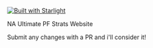[![Built with Starlight](https://astro.badg.es/v2/built-with-starlight/tiny.svg)](https://starlight.astro.build)

NA Ultimate PF Strats Website

Submit any changes with a PR and i'll consider it!